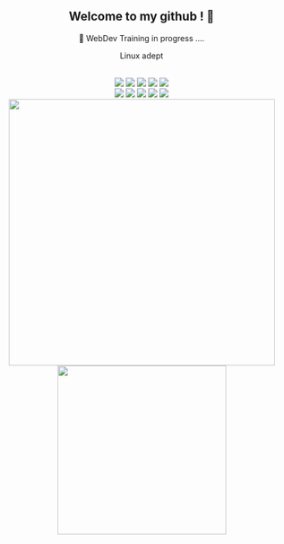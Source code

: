 
<section align="center">
  
  <h1>Welcome to my github ! 👋  </h1>
  <p>👀 WebDev Training in progress ....</p>
  <p>Linux adept</p>
  
  <br />
    <img src="https://img.shields.io/badge/React-20232A?style=for-the-badge&logo=react&logoColor=61DAFB"/>
    <img src="https://img.shields.io/badge/Node.js-43853D?style=for-the-badge&logo=node.js&logoColor=white"/>  
    <img src="https://img.shields.io/badge/MongoDB-4EA94B?style=for-the-badge&logo=mongodb&logoColor=white"/>
    <img src="https://img.shields.io/badge/PHP-777BB4?style=for-the-badge&logo=php&logoColor=white"              />
  	<img src="https://img.shields.io/badge/MySQL-005C84?style=for-the-badge&logo=mysql&logoColor=white"          /> 

  <br />
    <img src="https://img.shields.io/badge/JavaScript-323330?style=for-the-badge&logo=javascript&logoColor=F7DF1E" />
  	<img src="https://img.shields.io/badge/HTML5-E34F26?style=for-the-badge&logo=html5&logoColor=white"          />
    <img src="https://img.shields.io/badge/CSS3-1572B6?style=for-the-badge&logo=css3&logoColor=white"            />
  	<img src="https://img.shields.io/badge/Sass-CC6699?style=for-the-badge&logo=sass&logoColor=white"            />    
  	<img src="https://img.shields.io/badge/Bootstrap-563D7C?style=for-the-badge&logo=bootstrap&logoColor=white"  />
  <br />
  <a href ="https://github.com/anuraghazra/github-readme-stats"> 
  <img align="center" src="https://github-readme-stats.vercel.app/api?username=alinebsr&theme=onedark&count_private=false&hide=stars,issues&show_icons=true&disable_animations=1&include_all_commits=true&hide_border=true" width="475px" />
 </a>
<a  href ="https://github.com/anuraghazra/github-readme-stats" > 
  <img  align="center" src="https://github-readme-stats.vercel.app/api/top-langs/?username=alinebsr&theme=onedark&layout=compact&repo=github-readme-stats&hide_border=true" width="301px" />
 </a> 
</section>

<!--
**AlineBsr/AlineBsr** is a ✨ _special_ ✨ repository because its `README.md` (this file) appears on your GitHub profile.

Here are some ideas to get you started:
- 🔭 I’m currently working on ...

- 🌱 I’m currently learning  HTML/CSS, JavaScript, PHP, SQL 
- 🔭 I’m currently working on ...
- 🌱 I’m currently learning ...
- 👯 I’m looking to collaborate on ...
- 🤔 I’m looking for help with ...
- 💬 Ask me about ...
- 📫 How to reach me: ...
- 😄 Pronouns: ...
- ⚡ Fun fact: ...
-->
